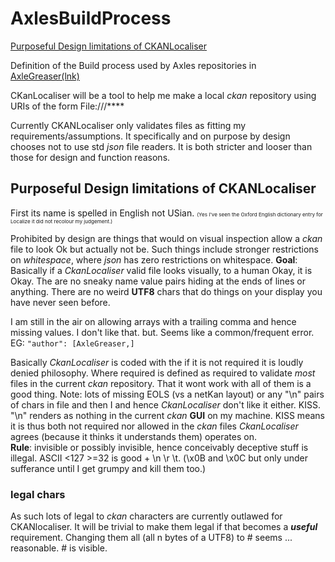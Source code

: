 # AxlesBuildProcess
[Purposeful Design limitations of CKANLocaliser](#PurposefulDesignCKanLocaliser)

Definition of the Build process used by Axles repositories in [AxleGreaser(lnk)](https://github.com/AxleGreaser) 

CKanLocaliser will be a tool to help me make a local *ckan* repository using URIs of the form File:///****

Currently CKANLocaliser only validates files as fitting my requirements/assumptions. It specifically and on purpose by design chooses not to use std *json* file readers. It is both stricter and looser than those for design and function reasons.


 
## <a PurposefulDesignCKanLocaliser>Purposeful Design limitations of CKANLocaliser</a> 

First its name is spelled in English not USian. <small><small><small>(Yes I've seen the Oxford English dictionary entry for Localize it did not recolour my judgement.)</small></small></small>

Prohibited by design are things that would on visual inspection allow a *ckan* file to look Ok but actually not be. Such things include stronger restrictions on *whitespace*, where *json* has zero restrictions on whitespace. **Goal**: Basically if a *CkanLocaliser* valid file looks visually, to a human Okay, it is Okay. The are no sneaky name value pairs hiding at the ends of lines or anything. There are no weird **UTF8** chars that do things on your display you have never seen before.

I am still in the air on allowing arrays with a trailing comma and hence missing values. I don't like that. but. Seems like a common/frequent error.  EG: `"author": [AxleGreaser,]`  

Basically *CkanLocaliser* is coded with the if it is not required it is loudly denied philosophy. Where required is defined as required to validate *most* files in the current *ckan* repository. That it wont work with all of them is a good thing. Note: lots of missing EOLS (vs a netKan layout) or any "\\n" pairs of chars in file and then I and hence *CkanLocaliser* don't like it either. KISS. "\\n" renders as nothing in the current *ckan* **GUI** on my machine. KISS means it is thus both not required nor allowed in the *ckan* files *CkanLocaliser* agrees (because it thinks it understands them) operates on.  
**Rule**: invisible or possibly invisible, hence conceivably deceptive stuff is illegal. ASCII <127 >=32 is good + \n \r \t. (\x0B and \x0C but only under sufferance until I get grumpy and kill them too.)

### legal chars
As such lots of legal to *ckan* characters are currently outlawed for CKANlocaliser. It will be trivial to make them legal if that becomes a ***useful*** requirement. Changing them all (all n bytes of a UTF8) to # seems ... reasonable. # is visible.






